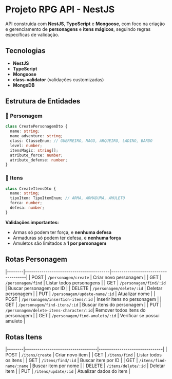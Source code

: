 # Projeto RPG API - NestJS

API construída com **NestJS**, **TypeScript** e **Mongoose**, com foco na criação e gerenciamento de **personagens** e **itens mágicos**, seguindo regras específicas de validação.

## Tecnologias

- **NestJS**
- **TypeScript**
- **Mongoose**
- **class-validator** (validações customizadas)
- **MongoDB**

## Estrutura de Entidades

### 📌 Personagem

```ts
class CreatePersonagemDto {
  name: string;
  name_adventure: string;
  class: ClasseEnum; // GUERREIRO, MAGO, ARQUEIRO, LADINO, BARDO
  level: number;
  itensMagic: string[]; 
  atribute_force: number; 
  atribute_defense: number;
}
```

### 📌 Itens

```ts
class CreateItensDto {
  name: string;
  tipoItem: TipoItemEnum; // ARMA, ARMADURA, AMULETO
  forca: number;
  defesa: number;
}
```

**Validações importantes:**

- Armas só podem ter força, e **nenhuma defesa**
- Armaduras só podem ter defesa, e **nenhuma força**
- Amuletos são limitados a **1 por personagem**

## Rotas Personagem
|--------|-----------------------------------------|-------------------------------------|
| POST   | `/personagem/create`                    | Criar novo personagem               |
| GET    | `/personagem/find`                      | Listar todos personagens            |
| GET    | `/personagem/find/:id`                  | Buscar personagem por ID            |
| DELETE | `/personagem/delete/:id`                | Deletar personagem                  |
| PUT    | `/personagem/update-name/:id`           | Atualizar nome                      |
| POST   | `/personagem/insertion-itens/:id`       | Inserir itens no personagem         |
| GET    | `/personagem/find-itens/:id`            | Buscar itens do personagem          |
| PUT    | `/personagem/delete-itens-character/:id`| Remover todos itens do personagem   |
| GET    | `/personagem/find-amuleto/:id`          | Verificar se possui amuleto         |

## Rotas Itens
|--------|-----------------------------------|-------------------------------|
| POST   | `/itens/create`                   | Criar novo item               |
| GET    | `/itens/find`                     | Listar todos os itens         |
| GET    | `/itens/find/:id`                 | Buscar item por ID            |
| GET    | `/itens/find-name/:name`          | Buscar item por nome          |
| DELETE | `/itens/delete/:id`               | Deletar item                  |
| PUT    | `/itens/update/:id`               | Atualizar dados do item       |
